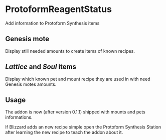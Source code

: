 # ProtoformReagentStatus
Add information to Protoform Synthesis items

## Genesis mote
Display still needed amounts to create items of known recipes.

## *Lattice* and *Soul* items
Display which known pet and mount recipe they are used in with need Genesis motes amounts.

## Usage
The addon is now (after version 0.1.1) shipped with mounts and pets informations.

If Blizzard adds an new recipe simple open the Protoform Synthesis Station after learning the new recipe to teach the addon about it.
